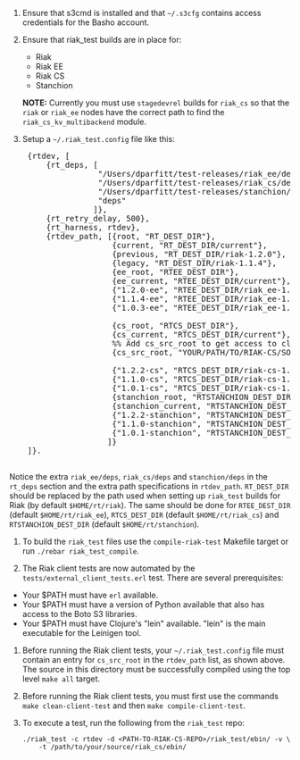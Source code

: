 1. Ensure that s3cmd is installed and that `~/.s3cfg` contains access
   credentials for the Basho account.
1. Ensure that riak_test builds are in place for:
    * Riak
    * Riak EE
    * Riak CS
    * Stanchion

    **NOTE:** Currently you must use `stagedevrel` builds for
      `riak_cs` so that the `riak` or `riak_ee` nodes have the correct
      path to find the `riak_cs_kv_multibackend` module.
1. Setup a `~/.riak_test.config` file like this:

    <pre>
    {rtdev, [
        {rt_deps, [
                   "/Users/dparfitt/test-releases/riak_ee/deps",
                   "/Users/dparfitt/test-releases/riak_cs/deps",
                   "/Users/dparfitt/test-releases/stanchion/deps",
                   "deps"
                  ]},
        {rt_retry_delay, 500},
        {rt_harness, rtdev},
        {rtdev_path, [{root, "RT_DEST_DIR"},
                      {current, "RT_DEST_DIR/current"},
                      {previous, "RT_DEST_DIR/riak-1.2.0"},
                      {legacy, "RT_DEST_DIR/riak-1.1.4"},
                      {ee_root, "RTEE_DEST_DIR"},
                      {ee_current, "RTEE_DEST_DIR/current"},
                      {"1.2.0-ee", "RTEE_DEST_DIR/riak_ee-1.2.0"},
                      {"1.1.4-ee", "RTEE_DEST_DIR/riak_ee-1.1.4"},
                      {"1.0.3-ee", "RTEE_DEST_DIR/riak_ee-1.0.3"},

                      {cs_root, "RTCS_DEST_DIR"},
                      {cs_current, "RTCS_DEST_DIR/current"},
                      %% Add cs_src_root to get access to client tests
                      {cs_src_root, "YOUR/PATH/TO/RIAK-CS/SOURCE/TREE/riak_cs/"},

                      {"1.2.2-cs", "RTCS_DEST_DIR/riak-cs-1.2.2"},
                      {"1.1.0-cs", "RTCS_DEST_DIR/riak-cs-1.1.0"},
                      {"1.0.1-cs", "RTCS_DEST_DIR/riak-cs-1.0.1"},
                      {stanchion_root, "RTSTANCHION_DEST_DIR"},
                      {stanchion_current, "RTSTANCHION_DEST_DIR/current"},
                      {"1.2.2-stanchion", "RTSTANCHION_DEST_DIR/stanchion-1.2.2"},
                      {"1.1.0-stanchion", "RTSTANCHION_DEST_DIR/stanchion-1.1.0"},
                      {"1.0.1-stanchion", "RTSTANCHION_DEST_DIR/stanchion-1.0.1"}
                     ]}
    ]}.
    </pre>

Notice the extra `riak_ee/deps`, `riak_cs/deps` and `stanchion/deps` in
the `rt_deps` section and the extra path specifications in
`rtdev_path`. `RT_DEST_DIR` should be replaced by the path used when
setting up `riak_test` builds for Riak (by default
`$HOME/rt/riak`). The same should be done for `RTEE_DEST_DIR` (default
`$HOME/rt/riak_ee`), `RTCS_DEST_DIR` (default `$HOME/rt/riak_cs`) and
`RTSTANCHION_DEST_DIR` (default `$HOME/rt/stanchion`).

1. To build the `riak_test` files use the `compile-riak-test` Makefile
target or run `./rebar riak_test_compile`.

1. The Riak client tests are now automated by the
`tests/external_client_tests.erl` test.  There are several
prerequisites:

* Your $PATH must have `erl` available.
* Your $PATH must have a version of Python available that also has
  access to the Boto S3 libraries.
* Your $PATH must have Clojure's "lein" available.  "lein" is the main
  executable for the Leinigen tool.

1. Before running the Riak client tests, your
`~/.riak_test.config` file must contain an entry for `cs_src_root` in
the `rtdev_path` list, as shown above.  The source in this directory
must be successfully compiled using the top level `make all` target.

1. Before running the Riak client tests, you must first use the
commands `make clean-client-test` and then `make compile-client-test`.

1. To execute a test, run the following from the `riak_test` repo:

    ```
    ./riak_test -c rtdev -d <PATH-TO-RIAK-CS-REPO>/riak_test/ebin/ -v \
        -t /path/to/your/source/riak_cs/ebin/
    ```
